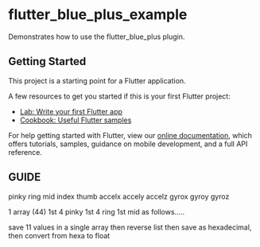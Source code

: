 # flutter_blue_plus_example

Demonstrates how to use the flutter_blue_plus plugin.

## Getting Started

This project is a starting point for a Flutter application.

A few resources to get you started if this is your first Flutter project:

- [Lab: Write your first Flutter app](https://flutter.dev/docs/get-started/codelab)
- [Cookbook: Useful Flutter samples](https://flutter.dev/docs/cookbook)

For help getting started with Flutter, view our
[online documentation](https://flutter.dev/docs), which offers tutorials,
samples, guidance on mobile development, and a full API reference.


## GUIDE

pinky 
ring
mid
index
thumb
accelx
accely
accelz
gyrox
gyroy
gyroz

1 array (44)
1st 4 pinky
1st 4 ring
1st mid
as follows.....


save 11 values in a single array then reverse list then save as hexadecimal, then convert from hexa to float
